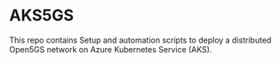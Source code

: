# AKS5GS
This repo contains Setup and automation scripts to deploy a distributed Open5GS network on Azure Kubernetes Service (AKS). 
